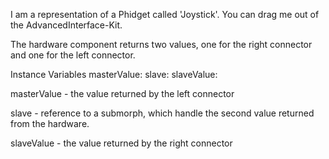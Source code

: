 I am a representation of a Phidget called 'Joystick'.
You can drag me out of the AdvancedInterface-Kit.

The hardware component returns two values, one for the right connector and one for the left connector.

Instance Variables
	masterValue:		<Object>
	slave:		<PhdETAssistentSensorPort>
	slaveValue:		<Object>

masterValue
	- the value returned by the left connector

slave
	- reference to a submorph, which handle the second value returned from the hardware.

slaveValue
	- the value returned by the right connector 
